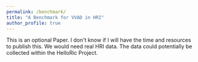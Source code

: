 ```yaml
---
permalink: /benchmark/
title: "A Benchmark for VVAD in HRI"
author_profile: true
---
```

This is an optional Paper. I don't know if I will have the time and resources to publish this. We would need real HRI data. The data could potentially be collected within the HelloRic Project.